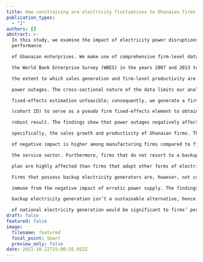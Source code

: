```yaml
---
title: How constraining are electricity fluctuations to Ghanaian firms’ performance?
publication_types:
  - "2"
authors: []
abstract: >-
  In this study, we examine the impact of electricity power disruptions on the
  performance

  of Ghanaian enterprises. We make use of comprehensive firm-level data from

  the World Bank Enterprise Survey (WBES) in the years 2007 and 2013 to ascertain

  the extent to which sales generation and firm-level productivity are affected by

  power outages. The cross-sectional nature of the data limits our analysis and makes

  fixed-effects estimation unfeasible; consequently, we generate a firm cohort identification

  (cohort ID) to serve as a pseudo firm fixed-effects element to obtain a more

  robust result. The findings show that power outages negatively affect firm performance;

  specifically, the sales growth and productivity of Ghanaian firms. The magnitude

  of negative impact is higher among manufacturing firms compared to firms in

  the service sector. Furthermore, firms that do not resort to a backup electricity generation

  plan are highly affected than firms that adopt other forms of electricity generation.

  Firms that possess backup electricity generators are, however, not completely

  immune from the negative impact of erratic power supply. The findings suggest that

  backup electricity generation isn’t a sustainable alternative, hence, the improvement

  of national electricity generation would be significant to firms’ performance.
draft: false
featured: false
image:
  filename: featured
  focal_point: Smart
  preview_only: false
date: 2021-10-22T15:00:55.052Z
---
```

